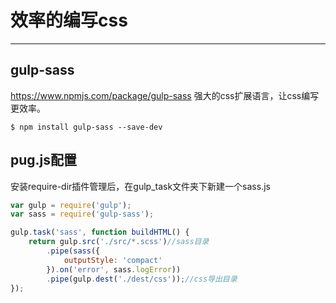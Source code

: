 # 效率的编写css
---

## gulp-sass

https://www.npmjs.com/package/gulp-sass
强大的css扩展语言，让css编写更效率。

```
$ npm install gulp-sass --save-dev
```

## pug.js配置

安装require-dir插件管理后，在gulp_task文件夹下新建一个sass.js

```js
var gulp = require('gulp');
var sass = require('gulp-sass');

gulp.task('sass', function buildHTML() {
    return gulp.src('./src/*.scss')//sass目录
        .pipe(sass({
            outputStyle: 'compact'
        }).on('error', sass.logError))
        .pipe(gulp.dest('./dest/css'));//css导出目录
});

```





